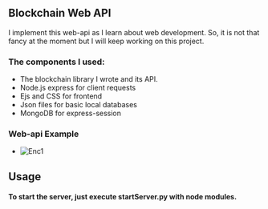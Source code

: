 ## Blockchain Web API

I implement this web-api as I learn about web development. So, it is not that fancy at the moment but I will keep working on this project. 

### The components I used: 
- The blockchain library I wrote and its API.
- Node.js express for client requests
- Ejs and CSS for frontend
- Json files for basic local databases
- MongoDB for express-session

### Web-api Example

- ![Enc1](https://github.com/berkkirtay/blockchain-web-api/web-api-photo/example1.PNG)


## Usage
#### To start the server, just execute startServer.py with node modules.

